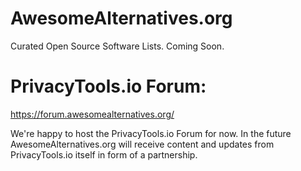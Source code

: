 # AwesomeAlternatives.org
Curated Open Source Software Lists.
Coming Soon.

# PrivacyTools.io Forum:
https://forum.awesomealternatives.org/

We're happy to host the PrivacyTools.io Forum for now. 
In the future AwesomeAlternatives.org will receive content and updates from PrivacyTools.io itself in form of a partnership.
